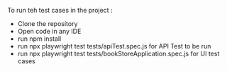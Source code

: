 To run teh test cases in the project : 
- Clone the repository
- Open code in any IDE
- run npm install
- run npx playwright test tests/apiTest.spec.js for API Test to be run
- run npx playwright test tests/bookStoreApplication.spec.js for UI test cases
